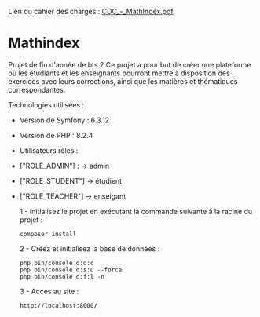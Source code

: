 Lien du cahier des charges : [CDC_-_MathIndex.pdf](https://github.com/Jezmem/MathIndex/files/14719569/CDC_-_MathIndex.pdf)
# Mathindex
Projet de fin d'année de bts 2
Ce projet a pour but de créer une plateforme où les étudiants et les enseignants pourront mettre à disposition des exercices avec leurs corrections, ainsi que les matières et thématiques correspondantes.

Technologies utilisées :

- Version de Symfony : 6.3.12
- Version de PHP : 8.2.4

- Utilisateurs rôles : 

- ["ROLE_ADMIN"] : -> admin 
- ["ROLE_STUDENT"] -> étudient 
- ["ROLE_TEACHER"] -> enseigant 

  1 - Initialisez le projet en exécutant la commande suivante à la racine du projet :

      composer install

  2 - Créez et initialisez la base de données :
  
      php bin/console d:d:c
      php bin/console d:s:u --force
      php bin/console d:f:l -n

  3 - Acces au site :

      http://localhost:8000/

  
